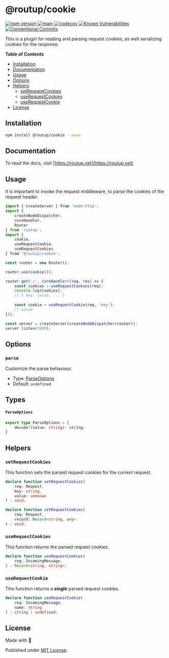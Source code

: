 # @routup/cookie

[![npm version](https://badge.fury.io/js/@routup%2Fcookie.svg)](https://badge.fury.io/js/@routup%2Fcookie)
[![main](https://github.com/Tada5hi/routup/actions/workflows/main.yml/badge.svg)](https://github.com/Tada5hi/routup/actions/workflows/main.yml)
[![codecov](https://codecov.io/gh/tada5hi/routup/branch/master/graph/badge.svg?token=QFGCsHRUax)](https://codecov.io/gh/tada5hi/routup)
[![Known Vulnerabilities](https://snyk.io/test/github/Tada5hi/routup/badge.svg)](https://snyk.io/test/github/Tada5hi/routup)
[![Conventional Commits](https://img.shields.io/badge/Conventional%20Commits-1.0.0-%23FE5196?logo=conventionalcommits&logoColor=white)](https://conventionalcommits.org)

This is a plugin for reading and parsing request cookies, as well serializing cookies for the
response.

**Table of Contents**

- [Installation](#installation)
- [Documentation](#documentation)
- [Usage](#usage)
- [Options](#options)
- [Helpers](#helpers)
  - [setRequestCookies](#setrequestcookies)
  - [useRequestCookies](#userequestcookies)
  - [useRequestCookie](#userequestcookie)
- [License](#license)

## Installation

```bash
npm install @routup/cookie --save
```

## Documentation

To read the docs, visit [https://routup.net](https://routup.net)

## Usage

It is important to invoke the request middleware,
to parse the cookies of the request header.

```typescript
import { createServer } from 'node:http';
import {
    createNodeDispatcher,
    coreHandler,
    Router
} from 'routup';
import {
    cookie,
    useRequestCookie,
    useRequestCookies
} from '@routup/cookie';

const router = new Router();

router.use(cookie());

router.get('/', coreHandler((req, res) => {
    const cookies = useRequestCookies(req);
    console.log(cookies);
    // { key: value, ... }
    
    const cookie = useRequestCookie(req, 'key');
    // value
}));

const server = createServer(createNodeDispatcher(router));
server.listen(3000);
```

## Options

### `parse`

Customize the parse behaviour.

- Type: [ParseOptions](#parseoptions)
- Default: `undefined`

## Types

#### `ParseOptions`

```typescript
export type ParseOptions = {
    decode?(value: string): string;
}
```

## Helpers

### `setRequestCookies`

This function sets the parsed request cookies for the current request.

```typescript
declare function setRequestCookies(
    req: Request,
    key: string,
    value: unknown
) : void;

declare function setRequestCookies(
    req: Request,
    record: Record<string, any>
) : void;
```

### `useRequestCookies`

This function returns the parsed request cookies.

```typescript
declare function useRequestCookies(
    req: IncomingMessage,
) : Record<string, string>;
```

### `useRequestCookie`

This function returns a **single** parsed request cookies.

```typescript
declare function useRequestCookie(
    req: IncomingMessage,
    name: string
) : string | undefined;
```

## License

Made with 💚

Published under [MIT License](./LICENSE).
